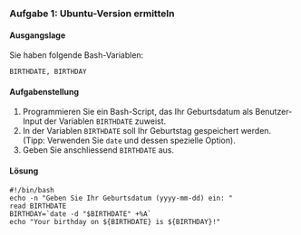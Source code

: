 ### Aufgabe 1: Ubuntu-Version ermitteln
#### Ausgangslage
Sie haben folgende Bash-Variablen:
```
BIRTHDATE, BIRTHDAY
```
#### Aufgabenstellung
1. Programmieren Sie ein Bash-Script, das Ihr Geburtsdatum als Benutzer-Input der Variablen ```BIRTHDATE``` zuweist.
2. In der Variablen ```BIRTHDATE``` soll Ihr Geburtstag gespeichert werden. (Tipp: Verwenden Sie ```date``` und dessen spezielle Option). 
3. Geben Sie anschliessend ```BIRTHDATE``` aus.


#### Lösung
```
#!/bin/bash
echo -n "Geben Sie Ihr Geburtsdatum (yyyy-mm-dd) ein: "
read BIRTHDATE
BIRTHDAY=`date -d "$BIRTHDATE" +%A`
echo "Your birthday on ${BIRTHDATE} is ${BIRTHDAY}!"
```
